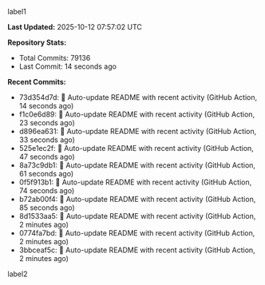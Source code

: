 
label1 
<!-- ACTIVITY_START -->
**Last Updated:** 2025-10-12 07:57:02 UTC

**Repository Stats:**
- Total Commits: 79136
- Last Commit: 14 seconds ago

**Recent Commits:**
- 73d354d7d: 🤖 Auto-update README with recent activity (GitHub Action, 14 seconds ago)
- f1c0e6d89: 🤖 Auto-update README with recent activity (GitHub Action, 23 seconds ago)
- d896ea631: 🤖 Auto-update README with recent activity (GitHub Action, 33 seconds ago)
- 525e1ec2f: 🤖 Auto-update README with recent activity (GitHub Action, 47 seconds ago)
- 8a73c9db1: 🤖 Auto-update README with recent activity (GitHub Action, 61 seconds ago)
- 0f5f913b1: 🤖 Auto-update README with recent activity (GitHub Action, 74 seconds ago)
- b72ab00f4: 🤖 Auto-update README with recent activity (GitHub Action, 85 seconds ago)
- 8d1533aa5: 🤖 Auto-update README with recent activity (GitHub Action, 2 minutes ago)
- 0774fa7bd: 🤖 Auto-update README with recent activity (GitHub Action, 2 minutes ago)
- 3bbceaf5c: 🤖 Auto-update README with recent activity (GitHub Action, 2 minutes ago)
<!-- ACTIVITY_END -->

label2
